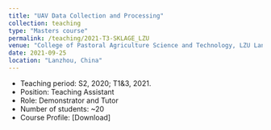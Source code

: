 ```yaml
---
title: "UAV Data Collection and Processing"
collection: teaching
type: "Masters course"
permalink: /teaching/2021-T3-SKLAGE_LZU
venue: "College of Pastoral Agriculture Science and Technology, LZU Lanzhou"
date: 2021-09-25
location: "Lanzhou, China"
---
```

* Teaching period: S2, 2020; T1&3, 2021.
* Position: Teaching Assistant 
* Role: Demonstrator and Tutor
* Number of students: ~20
* Course Profile: [Download]
